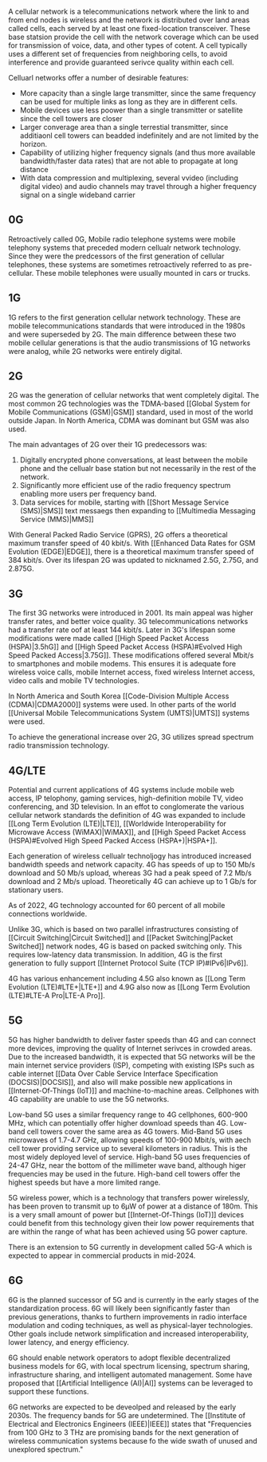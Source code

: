 A cellular network is a telecommunications network where the link to and from end nodes is wireless and the network is distributed over land areas called cells, each served by at least one fixed-location transceiver. These base statsion provide the cell with the network coverage which can be used for transmission of voice, data, and other types of cotent. A cell typically uses a different set of frequencies from neighboring cells, to avoid interference and provide guaranteed serivce quality within each cell.

Celluarl networks offer a number of desirable features:

- More capacity than a single large transmitter, since the same frequency can be used for multiple links as long as they are in different cells.
- Mobile devices use less poower than a single transmitter or satellite since the cell towers are closer
- Larger converage area than a single terrestial transmitter, since additiaonl cell towers can beadded indefinitely and are not limited by the horizon.
- Capability of utilizing higher frequency signals (and thus more available bandwidth/faster data rates) that are not able to propagate at long distance
- With data compression and multiplexing, several vvideo (including digital video) and audio channels may travel through a higher frequency signal on a single wideband carrier

## 0G

Retroactively called 0G, Mobile radio telephone systems were mobile telephony systems that preceded modern cellualr network technology. Since they were the predcessors of the first generation of cellular telephones, these systems are sometimes retroactively referred to as pre-cellular. These mobile telephones were usually mounted in cars or trucks.

## 1G

1G refers to the first generation cellular network technology. These are mobile telecommunications standards that were introduced in the 1980s and were superseded by 2G. The main difference between these two mobile cellular generations is that the audio transmissions of 1G networks were analog, while 2G networks were entirely digital.

## 2G

2G was the generation of cellular networks that went completely digital. The most common 2G technologies was the TDMA-based [[Global System for Mobile Communications (GSM)|GSM]] standard, used in most of the world outside Japan. In North America, CDMA was dominant but GSM was also used.

The main advantages of 2G over their 1G predecessors was:

1. Digitally encrypted phone conversations, at least between the mobile phone and the cellualr base station but not necessarily in the rest of the network.
2. Significantly more efficient use of the radio frequency spectrum enabling more users per frequency band.
3. Data services for mobile, starting with [[Short Message Service (SMS)|SMS]] text messaegs then expanding to [[Multimedia Messaging Service (MMS)|MMS]]  

With General Packed Radio Service (GPRS), 2G offers a theoretical maximum transfer speed of 40 kbit/s. With [[Enhanced Data Rates for GSM Evolution (EDGE)|EDGE]], there is a theoretical maximum transfer speed of 384 kbit/s. Over its lifespan 2G was updated to nicknamed 2.5G, 2.75G, and 2.875G.

## 3G

The first 3G networks were introduced in 2001. Its main appeal was higher transfer rates, and better voice quality. 3G telecommunications networks had a transfer rate oof at least 144 kbit/s. Later in 3G's lifespan some modifications were made called [[High Speed Packet Access (HSPA)|3.5hG]] and [[High Speed Packet Access (HSPA)#Evolved High Speed Packed Access|3.75G]]. These modifications offered several Mbit/s to smartphones and mobile modems. This ensures it is adequate fore wireless voice calls, mobile Internet access, fixed wireless Internet access, video calls and mobile TV technologies.

In North America and South Korea [[Code-Division Multiple Access (CDMA)|CDMA2000]] systems were used. In other parts of the world [[Universal Mobile Telecommunications System (UMTS)|UMTS]] systems were used. 

To achieve the generational increase over 2G, 3G utilizes spread spectrum radio transmission technology.

## 4G/LTE

Potential and current applications of 4G systems include mobile web access, IP telophony, gaming services, high-definition mobile TV, video conferencing, and 3D television. In an effot to conglomerate the various cellular network standards the definition of 4G was expanded to include [[Long Term Evolution (LTE)|LTE]], [[Worldwide Interoperability for Microwave Access (WiMAX)|WiMAX]], and [[High Speed Packet Access (HSPA)#Evolved High Speed Packed Access (HSPA+)|HSPA+]].

Each generation of wireless cellualr technoljogy has introduced increased bandwidth speeds and network capacity. 4G has speeds of up to 150 Mb/s download and 50 Mb/s upload, whereas 3G had a peak speed of 7.2 Mb/s download and 2 Mb/s upload. Theoretically 4G can achieve up to 1 Gb/s for stationary users.

As of 2022, 4G technology accounted for 60 percent of all mobile connections worldwide.

Unlike 3G, which is based on two parallel infrastructures consisting of [[Circuit Switching|Circuit Switched]] and [[Packet Switching|Packet Switched]] network nodes, 4G is based on packed switching only. This requires low-latency data transmission. In addition, 4G is the first generation to fully support [[Internet Protocol Suite (TCP IP)#IPv6|IPv6]]. 

4G has various enhancement including 4.5G also known as [[Long Term Evolution (LTE)#LTE+|LTE+]] and 4.9G also now as [[Long Term Evolution (LTE)#LTE-A Pro|LTE-A Pro]].

## 5G

5G has higher bandwidth to deliver faster speeds than 4G and can connect more devices, improving the quality of Internet serivces in crowded areas. Due to the increased bandwidth, it is expected that 5G networks will be the main internet service providers (ISP), competing with existing ISPs such as cable internet [[Data Over Cable Service Interface Specification (DOCSIS)|DOCSIS]], and also will make possible new applications in [[Internet-Of-Things (IoT)]] and machine-to-machine areas. Cellphones with 4G capability are unable to use the 5G networks. 

Low-band 5G uses a similar frequency range to 4G cellphones, 600-900 MHz, which can potentially offer higher download speeds than 4G. Low-band cell towers cover the same area as 4G towers. Mid-Band 5G uses microwaves of 1.7-4.7 GHz, allowing speeds of 100-900 Mbit/s, with aech cell tower providing service up to several kilometers in radius. This is the most widely deployed level of service. High-band 5G uses frequencies of 24-47 GHz, near the bottom of the millimeter wave band, although higer frequencies may be used in the future. High-band cell towers offer the highest speeds but have a more limited range.

5G wireless power, which is a technology that transfers power wirelessly, has been proven to transmit up to 6μW of power at a distance of 180m. This is a very small amount of power but [[Internet-Of-Things (IoT)]] devices could benefit from this technology given their low power requirements that are within the range of what has been achieved using 5G power capture.

There is an extension to 5G currently in development called 5G-A which is expected to appear in commercial products in mid-2024.

## 6G

6G is the planned successor of 5G and is currently in the early stages of the standardization process. 6G will likely been significantly faster than previous generations, thanks to furthern improvements in radio interface modulation and coding techniques, as well as physical-layer technologies. Other goals include network simplification and increased interoperability, lower latency, and energy efficiency. 

6G should enable network operators to adopt flexible decentralized business models for 6G, with local spectrum licensing, spectrum sharing, infrastructure sharing, and intelligent automated management. Some have proposed that [[Artificial Intelligence (AI)|AI]] systems can be leveraged to support these functions. 

6G networks are expected to be deveolped and released by the early 2030s. The frequency bands for 5G are undetermined. The [[Institute of Electrical and Electronics Engineers (IEEE)|IEEE]] states that "Frequencies from 100 GHz to 3 THz are promising bands for the next generation of wireless communication systems because fo the wide swath of unused and unexplored spectrum."